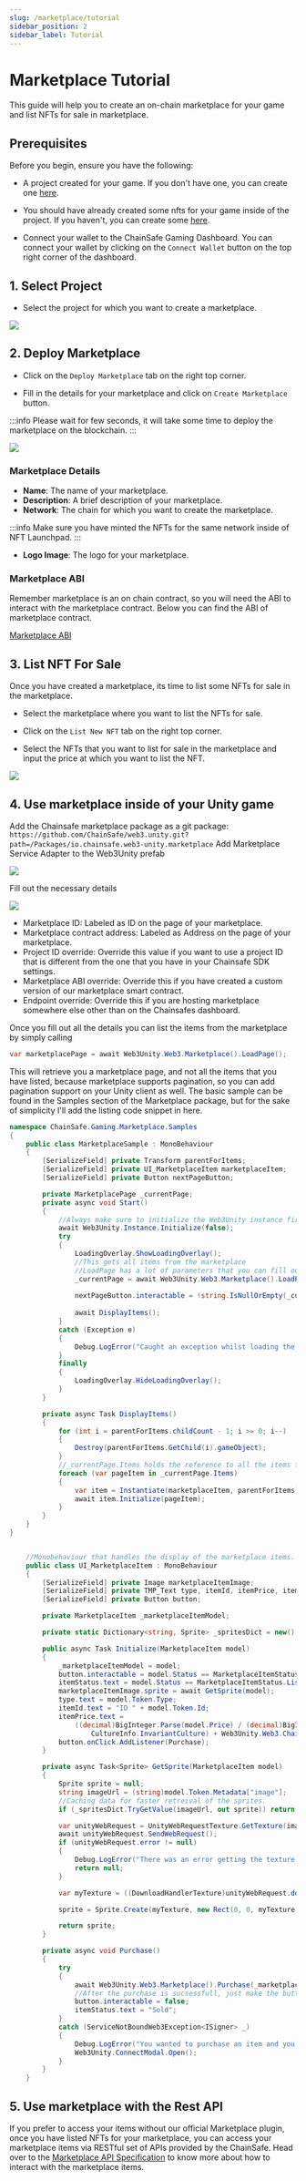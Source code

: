 ```yaml
---
slug: /marketplace/tutorial
sidebar_position: 2
sidebar_label: Tutorial
---
```


# Marketplace Tutorial

This guide will help you to create an on-chain marketplace for your game and list NFTs for sale in marketplace.

## Prerequisites

Before you begin, ensure you have the following:

- A project created for your game. If you don't have one, you can create one [here](https://dashboard.gaming.chainsafe.io/dashboard).

- You should have already created some nfts for your game inside of the project. If you haven't, you can create some [here](https://dashboard.gaming.chainsafe.io/nfts/entry).

- Connect your wallet to the ChainSafe Gaming Dashboard. You can connect your wallet by clicking on the `Connect Wallet` button on the top right corner of the dashboard.

## 1. Select Project

- Select the project for which you want to create a marketplace.

![](./assets/select_project.gif)

## 2. Deploy Marketplace

- Click on the `Deploy Marketplace` tab on the right top corner.


- Fill in the details for your marketplace and click on `Create Marketplace` button.

:::info
Please wait for few seconds, it will take some time to deploy the marketplace on the blockchain.
:::

![](./assets/deploy_marketplace.gif)


### Marketplace Details

- **Name**: The name of your marketplace.
- **Description**: A brief description of your marketplace.
- **Network**: The chain for which you want to create the marketplace.

:::info
Make sure you have minted the NFTs for the same network inside of NFT Launchpad.
:::
- **Logo Image**: The logo for your marketplace.

### Marketplace ABI

Remember marketplace is an on chain contract, so you will need the ABI to interact with the marketplace contract. Below you can find the ABI of
marketplace contract.

[Marketplace ABI](./assets/marketplace_abi.json)

## 3. List NFT For Sale

Once you have created a marketplace, its time to list some NFTs for sale in the marketplace.

- Select the marketplace where you want to list the NFTs for sale.


- Click on the `List New NFT` tab on the right top corner.


- Select the NFTs that you want to list for sale in the marketplace and input the price at which you want to list the NFT.

![](./assets/list_nft.gif)


## 4. Use marketplace inside of your Unity game
Add the Chainsafe marketplace package as a git package: 
`https://github.com/ChainSafe/web3.unity.git?path=/Packages/io.chainsafe.web3-unity.marketplace`
Add Marketplace Service Adapter to the Web3Unity prefab

![](./assets/marketplace_sample.png)

Fill out the necessary details


![](./assets/marketplace_overview.png)


- Marketplace ID: Labeled as ID on the page of your marketplace.
- Marketplace contract address: Labeled as Address on the page of your marketplace.
- Project ID override: Override this value if you want to use a project ID that is different from the one that you have in your Chainsafe SDK settings.
- Marketplace ABI override: Override this if you have created a custom version of our marketplace smart contract.
- Endpoint override: Override this if you are hosting marketplace somewhere else other than on the Chainsafes dashboard.

Once you fill out all the details you can list the items from the marketplace by simply calling

```csharp
var marketplacePage = await Web3Unity.Web3.Marketplace().LoadPage();
```
This will retrieve you a marketplace page, and not all the items that you have listed, because marketplace supports pagination, so you can add pagination support on your Unity client as well. 
The basic sample can be found in the Samples section of the Marketplace package, but for the sake of simplicity I'll add the listing code snippet in here.
```csharp
namespace ChainSafe.Gaming.Marketplace.Samples
{
    public class MarketplaceSample : MonoBehaviour
    {
        [SerializeField] private Transform parentForItems;
        [SerializeField] private UI_MarketplaceItem marketplaceItem;
        [SerializeField] private Button nextPageButton;

        private MarketplacePage _currentPage;
        private async void Start()
        {
            //Always make sure to initialize the Web3Unity instance first.
            await Web3Unity.Instance.Initialize(false);
            try
            {
                LoadingOverlay.ShowLoadingOverlay();
                //This gets all items from the marketplace
                //LoadPage has a lot of parameters that you can fill out in order to filter out the results.
                _currentPage = await Web3Unity.Web3.Marketplace().LoadPage();
        
                nextPageButton.interactable = !string.IsNullOrEmpty(_currentPage.Cursor);
                
                await DisplayItems();
            }
            catch (Exception e)
            {
                Debug.LogError("Caught an exception whilst loading the marketplace page " + e.Message);
            }
            finally
            {
                LoadingOverlay.HideLoadingOverlay();
            }
        }

        private async Task DisplayItems()
        {
            for (int i = parentForItems.childCount - 1; i >= 0; i--)
            {
                Destroy(parentForItems.GetChild(i).gameObject);
            }
            //_currentPage.Items holds the reference to all the items fetched from the marketplace
            foreach (var pageItem in _currentPage.Items)
            {
                var item = Instantiate(marketplaceItem, parentForItems);
                await item.Initialize(pageItem);
            }
        }
    }
}


    //Monobehaviour that handles the display of the marketplace items.
    public class UI_MarketplaceItem : MonoBehaviour
    {
        [SerializeField] private Image marketplaceItemImage;
        [SerializeField] private TMP_Text type, itemId, itemPrice, itemStatus;
        [SerializeField] private Button button;

        private MarketplaceItem _marketplaceItemModel;

        private static Dictionary<string, Sprite> _spritesDict = new();

        public async Task Initialize(MarketplaceItem model)
        {
            _marketplaceItemModel = model;
            button.interactable = model.Status == MarketplaceItemStatus.Listed;
            itemStatus.text = model.Status == MarketplaceItemStatus.Listed ? "Purchase" : model.Status.ToString();
            marketplaceItemImage.sprite = await GetSprite(model);
            type.text = model.Token.Type;
            itemId.text = "ID " + model.Token.Id;
            itemPrice.text =
                ((decimal)BigInteger.Parse(model.Price) / (decimal)BigInteger.Pow(10, 18)).ToString("0.############",
                    CultureInfo.InvariantCulture) + Web3Unity.Web3.ChainConfig.Symbol;
            button.onClick.AddListener(Purchase);
        }

        private async Task<Sprite> GetSprite(MarketplaceItem model)
        {
            Sprite sprite = null;
            string imageUrl = (string)model.Token.Metadata["image"];
            //Caching data for faster retreival of the sprites.
            if (_spritesDict.TryGetValue(imageUrl, out sprite)) return sprite;

            var unityWebRequest = UnityWebRequestTexture.GetTexture(imageUrl);
            await unityWebRequest.SendWebRequest();
            if (unityWebRequest.error != null)
            {
                Debug.LogError("There was an error getting the texture " + unityWebRequest.error);
                return null;
            }

            var myTexture = ((DownloadHandlerTexture)unityWebRequest.downloadHandler).texture;

            sprite = Sprite.Create(myTexture, new Rect(0, 0, myTexture.width, myTexture.height), Vector2.one * 0.5f);

            return sprite;
        }

        private async void Purchase()
        {
            try
            {
                await Web3Unity.Web3.Marketplace().Purchase(_marketplaceItemModel.Id, _marketplaceItemModel.Price);
                //After the purchase is sucsessfull, just make the button unresponsive and set the button indicator to Sold
                button.interactable = false;
                itemStatus.text = "Sold";
            }
            catch (ServiceNotBoundWeb3Exception<ISigner> _)
            {
                Debug.LogError("You wanted to purchase an item and you don't have a wallet. Please connect the wallet to make a purchase");
                Web3Unity.ConnectModal.Open();
            }
        }
    }

```

## 5. Use marketplace with the Rest API

If you prefer to access your items without our official Marketplace plugin, once you have listed NFTs for your marketplace, you can access your marketplace items via RESTful set of APIs provided by the ChainSafe.
Head over to the [Marketplace API Specification](./../marketplace-api/docs/marketplaceapi.mdx) to know more about how to interact with the marketplace items. 

